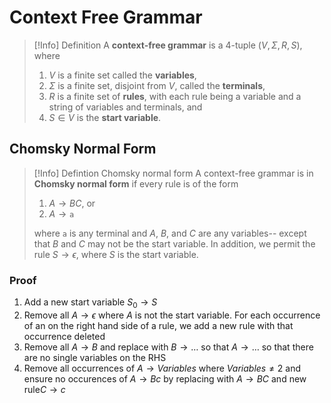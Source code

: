 # Context Free Grammar
> [!Info] Definition
> A **context-free grammar** is a 4-tuple $(V,\Sigma, R, S)$, where
> 1. $V$ is a finite set called the **variables**,
> 2. $\Sigma$ is a finite set, disjoint from $V$, called the **terminals**,
> 3. $R$ is a finite set of **rules**, with each rule being a variable and a string of variables and terminals, and
> 4. $S \in V$ is the **start variable**.

## Chomsky Normal Form
> [!Info] Defintion
> Chomsky normal form
A context-free grammar is in **Chomsky normal form** if every rule is of the form
> 1.  $A \rightarrow BC,$ or
> 2. $A \rightarrow \texttt{a}$
> 
> where $\texttt{a}$ is any terminal and $A$, $B$, and $C$ are any variables-- except that $B$ and $C$ may not be the start variable. In addition, we permit the rule $S \rightarrow \epsilon$, where $S$ is the start variable.

###  Proof
1. Add a new start variable $S_0 \rightarrow S$
2. Remove all  $A \rightarrow \epsilon$ where $A$ is not the start variable. For each occurrence of an on the right hand side of a rule, we add a new rule with that occurrence deleted
3. Remove all $A\rightarrow B$ and replace with $B\rightarrow\dots$ so that $A\rightarrow\dots$  so that there are no single variables on the RHS
4. Remove all occurrences of $A\rightarrow {Variables}$ where ${Variables} \neq 2$ and ensure no occurences of $A\rightarrow Bc$ by replacing with $A\rightarrow BC\text{ and new rule} C\rightarrow c$

